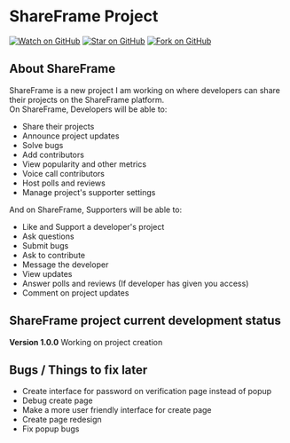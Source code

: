 # ShareFrame Project
[![Watch on GitHub](https://img.shields.io/github/watchers/SoftwareFuze/ShareFrame.svg?style=social)](https://github.com/SoftwareFuze/ShareFrame/watchers)
[![Star on GitHub](https://img.shields.io/github/stars/SoftwareFuze/ShareFrame.svg?style=social)](https://github.com/SoftwareFuze/ShareFrame/stargazers)
[![Fork on GitHub](https://img.shields.io/github/forks/SoftwareFuze/ShareFrame.svg?style=social)](https://github.com/SoftwareFuze/ShareFrame/network/membrers)

## About ShareFrame
ShareFrame is a new project I am working on where developers can share their projects on the ShareFrame platform.
<br/>
On ShareFrame, Developers will be able to:
- Share their projects
- Announce project updates
- Solve bugs
- Add contributors
- View popularity and other metrics
- Voice call contributors
- Host polls and reviews
- Manage project's supporter settings

And on ShareFrame, Supporters will be able to:
- Like and Support a developer's project
- Ask questions
- Submit bugs
- Ask to contribute
- Message the developer
- View updates
- Answer polls and reviews (If developer has given you access)
- Comment on project updates

## ShareFrame project current development status
__Version 1.0.0__ Working on project creation

## Bugs / Things to fix later
- Create interface for password on verification page instead of popup
- Debug create page
- Make a more user friendly interface for create page
- Create page redesign 
- Fix popup bugs
